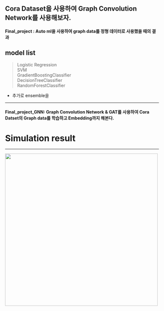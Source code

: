 ## Cora Dataset을 사용하여 Graph Convolution Network를 사용해보자. 

#### Final_project : Auto ml을 사용하여 graph data를 정형 데이터로 사용했을 때의 결과
## model list
>Logistic Regression  
>SVM   
>GradientBoostingClassifier  
>DecisionTreeClassifier  
>RandomForestClassifier  
+ 추가로 ensemble을 
------
#### Final_project_GNN: Graph Convolution Network & GAT를 사용하여 Cora Datset의 Graph data를 학습하고 Embedding까지 해본다. 


# Simulation result
------
<img src="./img/GCN_BEST_100.gif" width="500" height="500"  />


